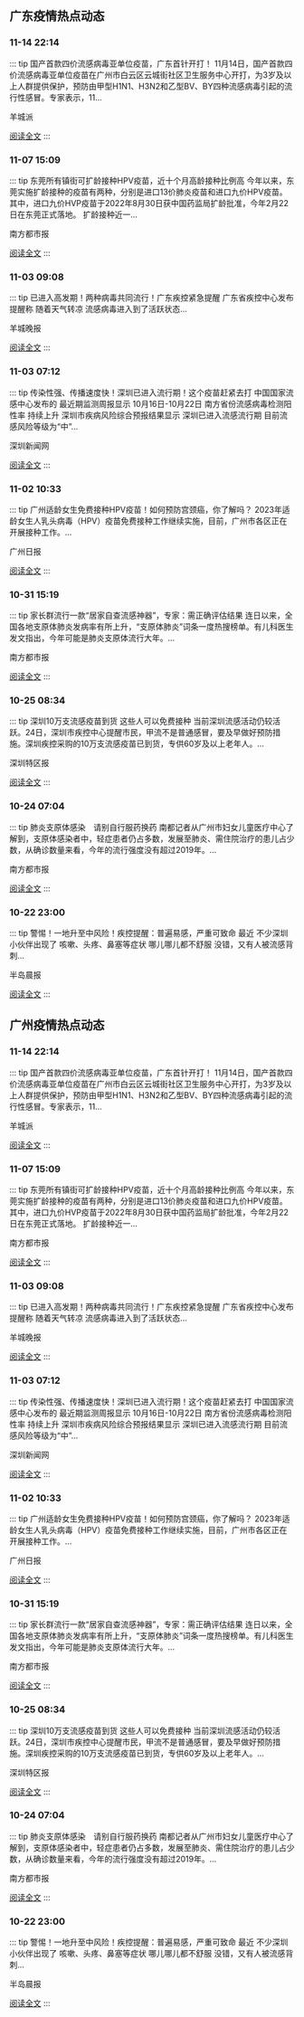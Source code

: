 
## 广东疫情热点动态

  
### 11-14 22:14
::: tip 国产首款四价流感病毒亚单位疫苗，广东首针开打！
11月14日，国产首款四价流感病毒亚单位疫苗在广州市白云区云城街社区卫生服务中心开打，为3岁及以上人群提供保护，预防由甲型H1N1、H3N2和乙型BV、BY四种流感病毒引起的流行性感冒。专家表示，11...

羊城派

[阅读全文](https://view.inews.qq.com/a/20231114A09ZVB00?uid=101705948131&chlid=_qqnews_custom_search_all#)
:::

### 11-07 15:09
::: tip 东莞所有镇街可扩龄接种HPV疫苗，近十个月高龄接种比例高
今年以来，东莞实施扩龄接种的疫苗有两种，分别是进口13价肺炎疫苗和进口九价HPV疫苗。
其中，进口九价HVP疫苗于2022年8月30日获中国药监局扩龄批准，今年2月22日在东莞正式落地。
扩龄接种近一...

南方都市报

[阅读全文](https://view.inews.qq.com/a/20231107A05OP500?uid=100188415180&chlid=news_news_antip#)
:::

### 11-03 09:08
::: tip 已进入高发期！两种病毒共同流行！广东疾控紧急提醒
广东省疾控中心发布提醒称
随着天气转凉
流感病毒进入到了活跃状态...

羊城晚报

[阅读全文](https://view.inews.qq.com/a/20231103A01LFE00?uid=100188415180&chlid=_qqnews_custom_search_pictext#)
:::

### 11-03 07:12
::: tip 传染性强、传播速度快！深圳已进入流行期！这个疫苗赶紧去打
中国国家流感中心发布的
最近期监测周报显示
10月16日-10月22日
南方省份流感病毒检测阳性率
持续上升
深圳市疾病风险综合预报结果显示
深圳已进入流感流行期
目前流感风险等级为“中”...

深圳新闻网

[阅读全文](https://view.inews.qq.com/a/20231102A0AITV00?uid=101705948131&chlid=_qqnews_custom_search_all#)
:::

### 11-02 10:33
::: tip 广州适龄女生免费接种HPV疫苗！如何预防宫颈癌，你了解吗？
2023年适龄女生人乳头病毒（HPV）疫苗免费接种工作继续实施，目前，广州市各区正在开展接种工作。...

广州日报

[阅读全文](https://view.inews.qq.com/a/20231102A02IYD00?uid=100188415180&chlid=news_news_antip#)
:::

### 10-31 15:19
::: tip 家长群流行一款“居家自查流感神器”，专家：需正确评估结果
连日以来，全国各地支原体肺炎发病率有所上升，“支原体肺炎”词条一度热搜榜单。有儿科医生发文指出，今年可能是肺炎支原体流行大年。...

南方都市报

[阅读全文](https://view.inews.qq.com/a/20231031A05WLO00?&chlid=mine_subscribe&uid=101705948131#)
:::

### 10-25 08:34
::: tip 深圳10万支流感疫苗到货 这些人可以免费接种
当前深圳流感活动仍较活跃。24日，深圳市疾控中心提醒市民，甲流不是普通感冒，要及早做好预防措施。深圳疾控采购的10万支流感疫苗已到货，专供60岁及以上老年人。...

深圳特区报

[阅读全文](https://view.inews.qq.com/a/20231025A018ZT00?uid=101705948131&chlid=_qqnews_custom_search_all#)
:::

### 10-24 07:04
::: tip 肺炎支原体感染　请别自行服药换药
南都记者从广州市妇女儿童医疗中心了解到，支原体感染者中，轻症患者仍占多数，发展至肺炎、需住院治疗的患儿占少数，从确诊数量来看，今年的流行强度没有超过2019年。...

南方都市报

[阅读全文](https://view.inews.qq.com/a/20231024A00MTZ00?uid=100188415180&chlid=news_news_top#)
:::

### 10-22 23:00
::: tip 警惕！一地升至中风险！疾控提醒：普遍易感，严重可致命
最近
不少深圳小伙伴出现了
咳嗽、头疼、鼻塞等症状
哪儿哪儿都不舒服 
没错，又有人被流感背刺...

半岛晨报

[阅读全文](https://view.inews.qq.com/a/20231022A06YMD00?uid=100188415180&chlid=news_news_antip#)
:::


## 广州疫情热点动态

  
### 11-14 22:14
::: tip 国产首款四价流感病毒亚单位疫苗，广东首针开打！
11月14日，国产首款四价流感病毒亚单位疫苗在广州市白云区云城街社区卫生服务中心开打，为3岁及以上人群提供保护，预防由甲型H1N1、H3N2和乙型BV、BY四种流感病毒引起的流行性感冒。专家表示，11...

羊城派

[阅读全文](https://view.inews.qq.com/a/20231114A09ZVB00?uid=101705948131&chlid=_qqnews_custom_search_all#)
:::

### 11-07 15:09
::: tip 东莞所有镇街可扩龄接种HPV疫苗，近十个月高龄接种比例高
今年以来，东莞实施扩龄接种的疫苗有两种，分别是进口13价肺炎疫苗和进口九价HPV疫苗。
其中，进口九价HVP疫苗于2022年8月30日获中国药监局扩龄批准，今年2月22日在东莞正式落地。
扩龄接种近一...

南方都市报

[阅读全文](https://view.inews.qq.com/a/20231107A05OP500?uid=100188415180&chlid=news_news_antip#)
:::

### 11-03 09:08
::: tip 已进入高发期！两种病毒共同流行！广东疾控紧急提醒
广东省疾控中心发布提醒称
随着天气转凉
流感病毒进入到了活跃状态...

羊城晚报

[阅读全文](https://view.inews.qq.com/a/20231103A01LFE00?uid=100188415180&chlid=_qqnews_custom_search_pictext#)
:::

### 11-03 07:12
::: tip 传染性强、传播速度快！深圳已进入流行期！这个疫苗赶紧去打
中国国家流感中心发布的
最近期监测周报显示
10月16日-10月22日
南方省份流感病毒检测阳性率
持续上升
深圳市疾病风险综合预报结果显示
深圳已进入流感流行期
目前流感风险等级为“中”...

深圳新闻网

[阅读全文](https://view.inews.qq.com/a/20231102A0AITV00?uid=101705948131&chlid=_qqnews_custom_search_all#)
:::

### 11-02 10:33
::: tip 广州适龄女生免费接种HPV疫苗！如何预防宫颈癌，你了解吗？
2023年适龄女生人乳头病毒（HPV）疫苗免费接种工作继续实施，目前，广州市各区正在开展接种工作。...

广州日报

[阅读全文](https://view.inews.qq.com/a/20231102A02IYD00?uid=100188415180&chlid=news_news_antip#)
:::

### 10-31 15:19
::: tip 家长群流行一款“居家自查流感神器”，专家：需正确评估结果
连日以来，全国各地支原体肺炎发病率有所上升，“支原体肺炎”词条一度热搜榜单。有儿科医生发文指出，今年可能是肺炎支原体流行大年。...

南方都市报

[阅读全文](https://view.inews.qq.com/a/20231031A05WLO00?&chlid=mine_subscribe&uid=101705948131#)
:::

### 10-25 08:34
::: tip 深圳10万支流感疫苗到货 这些人可以免费接种
当前深圳流感活动仍较活跃。24日，深圳市疾控中心提醒市民，甲流不是普通感冒，要及早做好预防措施。深圳疾控采购的10万支流感疫苗已到货，专供60岁及以上老年人。...

深圳特区报

[阅读全文](https://view.inews.qq.com/a/20231025A018ZT00?uid=101705948131&chlid=_qqnews_custom_search_all#)
:::

### 10-24 07:04
::: tip 肺炎支原体感染　请别自行服药换药
南都记者从广州市妇女儿童医疗中心了解到，支原体感染者中，轻症患者仍占多数，发展至肺炎、需住院治疗的患儿占少数，从确诊数量来看，今年的流行强度没有超过2019年。...

南方都市报

[阅读全文](https://view.inews.qq.com/a/20231024A00MTZ00?uid=100188415180&chlid=news_news_top#)
:::

### 10-22 23:00
::: tip 警惕！一地升至中风险！疾控提醒：普遍易感，严重可致命
最近
不少深圳小伙伴出现了
咳嗽、头疼、鼻塞等症状
哪儿哪儿都不舒服 
没错，又有人被流感背刺...

半岛晨报

[阅读全文](https://view.inews.qq.com/a/20231022A06YMD00?uid=100188415180&chlid=news_news_antip#)
:::


